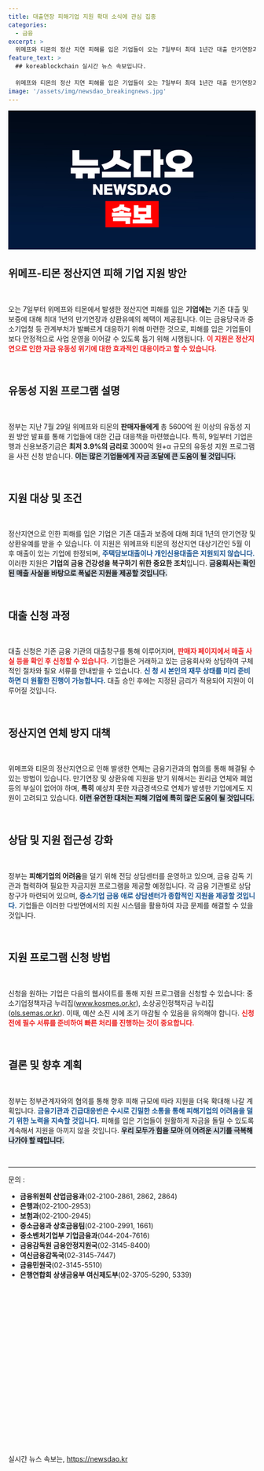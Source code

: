 ```yaml
---
title: 대출연장 피해기업 지원 확대 소식에 관심 집중
categories:
  - 금융
excerpt: >
  위메프와 티몬의 정산 지연 피해를 입은 기업들이 오는 7일부터 최대 1년간 대출 만기연장과 상환유예를 받을 수 있는 기회를 갖게 됩니다. 금융당국은 5000억원 규모의 유동성 지원을 통해 피해 기업들의 자금난을 해소할 계획입니다. 이번 기회를 놓치지 마세요!
feature_text: >
  ## koreablockchain 실시간 뉴스 속보입니다.

  위메프와 티몬의 정산 지연 피해를 입은 기업들이 오는 7일부터 최대 1년간 대출 만기연장과 상환유예를 받을 수 있는 기회를 갖게 됩니다. 금융당국은 5000억원 규모의 유동성 지원을 통해 피해 기업들의 자금난을 해소할 계획입니다. 이번 기회를 놓치지 마세요!
image: '/assets/img/newsdao_breakingnews.jpg'
---
```


<p><img src="/assets/img/newsdao_breakingnews.jpg" alt="koreablockchain 속보" /></p>

<h2 data-ke-size="size26">위메프-티몬 정산지연 피해 기업 지원 방안</h2>

<p data-ke-size="size16">&nbsp;</p>

<p>오는 7일부터 위메프와 티몬에서 발생한 정산지연 피해를 입은 <strong>기업에는</strong> 기존 대출 및 보증에 대해 최대 1년의 만기연장과 상환유예의 혜택이 제공됩니다. 이는 금융당국과 중소기업청 등 관계부처가 발빠르게 대응하기 위해 마련한 것으로, 피해를 입은 기업들이 보다 안정적으로 사업 운영을 이어갈 수 있도록 돕기 위해 시행됩니다. <b><span style="color: #ee2323;">이 지원은 정산지연으로 인한 자금 유동성 위기에 대한 효과적인 대응이라고 할 수 있습니다.</span></b></p>

<p data-ke-size="size16">&nbsp;</p>

<h2 data-ke-size="size26">유동성 지원 프로그램 설명</h2>

<p data-ke-size="size16">&nbsp;</p>

<p>정부는 지난 7월 29일 위메프와 티몬의 <strong>판매자들에게</strong> 총 5600억 원 이상의 유동성 지원 방안 발표를 통해 기업들에 대한 긴급 대응책을 마련했습니다. 특히, 9일부터 기업은행과 신용보증기금은 <strong>최저 3.9%의 금리로</strong> 3000억 원+α 규모의 유동성 지원 프로그램을 사전 신청 받습니다. <b><span style="background-color: #21538527;">이는 많은 기업들에게 자금 조달에 큰 도움이 될 것입니다.</span></b> </p>

<p data-ke-size="size16">&nbsp;</p>

<h2 data-ke-size="size26">지원 대상 및 조건</h2>

<p data-ke-size="size16">&nbsp;</p>

<p>정산지연으로 인한 피해를 입은 기업은 기존 대출과 보증에 대해 최대 1년의 만기연장 및 상환유예를 받을 수 있습니다. 이 지원은 위메프와 티몬의 정산지연 대상기간인 5월 이후 매출이 있는 기업에 한정되며, <b><span style="color: #1a5490;">주택담보대출이나 개인신용대출은 지원되지 않습니다.</span></b> 이러한 지원은 <strong>기업의 금융 건강성을 복구하기 위한 중요한 조치</strong>입니다. <b><span style="background-color: #21538527;">금융회사는 확인된 매출 사실을 바탕으로 폭넓은 지원을 제공할 것입니다.</span></b></p>

<p data-ke-size="size16">&nbsp;</p>

<h2 data-ke-size="size26">대출 신청 과정</h2>

<p data-ke-size="size16">&nbsp;</p>

<p>대출 신청은 기존 금융 기관의 대출창구를 통해 이루어지며, <b><span style="color: #ee2323;">판매자 페이지에서 매출 사실 등을 확인 후 신청할 수 있습니다.</span></b> 기업들은 거래하고 있는 금융회사와 상담하여 구체적인 절차와 필요 서류를 안내받을 수 있습니다. <b><span style="color: #1a5490;">신 청 시 본인의 재무 상태를 미리 준비하면 더 원활한 진행이 가능합니다.</span></b> 대출 승인 후에는 지정된 금리가 적용되어 지원이 이루어질 것입니다. </p>

<p data-ke-size="size16">&nbsp;</p>

<h2 data-ke-size="size26">정산지연 연체 방지 대책</h2>

<p data-ke-size="size16">&nbsp;</p>

<p>위메프와 티몬의 정산지연으로 인해 발생한 연체는 금융기관과의 협의를 통해 해결될 수 있는 방법이 있습니다. 만기연장 및 상환유예 지원을 받기 위해서는 원리금 연체와 폐업 등의 부실이 없어야 하며, <strong>특히</strong> 예상치 못한 자금경색으로 연체가 발생한 기업에게도 지원이 고려되고 있습니다. <b><span style="background-color: #21538527;">이런 유연한 대처는 피해 기업에 특히 많은 도움이 될 것입니다.</span></b> </p>

<p data-ke-size="size16">&nbsp;</p>

<h2 data-ke-size="size26">상담 및 지원 접근성 강화</h2>

<p data-ke-size="size16">&nbsp;</p>

<p>정부는 <strong>피해기업의 어려움</strong>을 덜기 위해 전담 상담센터를 운영하고 있으며, 금융 감독 기관과 협력하여 필요한 자금지원 프로그램을 제공할 예정입니다. 각 금융 기관별로 상담창구가 마련되어 있으며, <b><span style="color: #1a5490;">중소기업 금융 애로 상담센터가 종합적인 지원을 제공할 것입니다.</span></b> 기업들은 이러한 다방면에서의 지원 시스템을 활용하여 자금 문제를 해결할 수 있을 것입니다. </p>

<p data-ke-size="size16">&nbsp;</p>

<h2 data-ke-size="size26">지원 프로그램 신청 방법</h2>

<p data-ke-size="size16">&nbsp;</p>

<p>신청을 원하는 기업은 다음의 웹사이트를 통해 지원 프로그램을 신청할 수 있습니다: 중소기업정책자금 누리집(<a href="https://www.kosmes.or.kr">www.kosmes.or.kr</a>), 소상공인정책자금 누리집(<a href="https://ols.semas.or.kr">ols.semas.or.kr</a>). 이때, 예산 소진 시에 조기 마감될 수 있음을 유의해야 합니다. <b><span style="color: #ee2323;">신청 전에 필수 서류를 준비하여 빠른 처리를 진행하는 것이 중요합니다.</span></b></p>

<p data-ke-size="size16">&nbsp;</p>

<h2 data-ke-size="size26">결론 및 향후 계획</h2>

<p data-ke-size="size16">&nbsp;</p>

<p>정부는 정부관계자와의 협의를 통해 향후 피해 규모에 따라 지원을 더욱 확대해 나갈 계획입니다. <b><span style="color: #1a5490;">금융기관과 긴급대응반은 수시로 긴밀한 소통을 통해 피해기업의 어려움을 덜기 위한 노력을 지속할 것입니다.</span></b>  피해를 입은 기업들이 원활하게 자금을 돌릴 수 있도록 계속해서 지원을 아끼지 않을 것입니다. <b><span style="background-color: #21538527;">우리 모두가 힘을 모아 이 어려운 시기를 극복해 나가야 할 때입니다.</span></b> </p>

<p data-ke-size="size16">&nbsp;</p>

<hr />

<p data-ke-size="size16">문의 :</p>

<ul>
<li><b>금융위원회 산업금융과</b>(02-2100-2861, 2862, 2864)</li>
<li><b>은행과</b>(02-2100-2953)</li>
<li><b>보험과</b>(02-2100-2945)</li>
<li><b>중소금융과 상호금융팀</b>(02-2100-2991, 1661)</li>
<li><b>중소벤처기업부 기업금융과</b>(044-204-7616)</li>
<li><b>금융감독원 금융안정지원국</b>(02-3145-8400)</li>
<li><b>여신금융감독국</b>(02-3145-7447)</li>
<li><b>금융민원국</b>(02-3145-5510)</li>
<li><b>은행연합회 상생금융부 여신제도부</b>(02-3705-5290, 5339)</li>
</ul>

<p data-ke-size="size16">&nbsp;</p>

<p data-ke-size="size16">&nbsp;</p>

<p data-ke-size="size16">&nbsp;</p>

<p data-ke-size="size16">&nbsp;</p>

<p data-ke-size="size16">&nbsp;</p>

<p data-ke-size="size16">&nbsp;</p>

<p data-ke-size="size16">&nbsp;</p>

<p data-ke-size="size16">&nbsp;</p>

<p data-ke-size="size16">&nbsp;</p>

<p data-ke-size="size16">&nbsp;</p>

<p data-ke-size="size16">&nbsp;</p>
실시간 뉴스 속보는, <a href="https://newsdao.kr" rel="dofollow">https://newsdao.kr</a>


